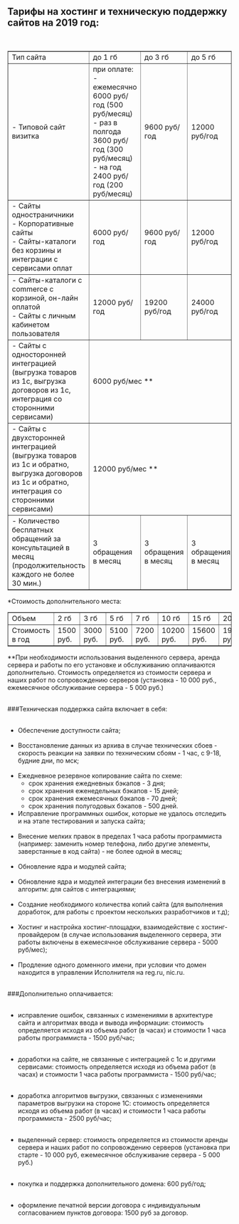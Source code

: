 
## Тарифы на хостинг и техническую поддержку сайтов на 2019 год: 
</br>
<table border="1">
<tr>
       <td>Тип сайта</td>
       <td>до 1 гб</td>
       <td>до 3 гб</td>
       <td>до 5 гб</td>
       <td>от 5 гб</td>
</tr>
       <tr>
       <td>- Типовой сайт визитка</td>
       <td>при оплате:</br>- ежемесячно 6000 руб/год (500 руб/месяц)</br>- раз в полгода 3600 руб/год (300 руб/месяц)</br>- на год 2400 руб/год (200 руб/месяц) </td>
       <td>9600 руб/год</td>
       <td>12000 руб/год</td>
       <td>12000 руб/год + доп.место*</td>
</tr>
<tr>
       <td>- Сайты одностраничники</br>- Корпоративные сайты</br>- Сайты-каталоги без корзины и интеграции с сервисами оплат</td>
       <td>6000 руб/год</td>
       <td>9600 руб/год</td>
       <td>12000 руб/год</td>
       <td>12000 руб/год + доп.место*</td>
</tr>
<tr>     <td>- Сайты-каталоги с commerce с корзиной, он-лайн оплатой</br>- Сайты с личным кабинетом пользователя</td>
       <td>12000 руб/год</td>
       <td>19200 руб/год</td>
       <td>24000 руб/год</td>
       <td>24000 руб/год + доп.место*</td>
</tr>
<tr>
       <td>- Сайты с односторонней интеграцией</br>(выгрузка товаров из 1с, выгрузка договоров из 1с, интеграция со сторонними сервисами)</td>
       <td colspan=4>6000 руб/мес **</td>
</tr>
<tr>
       <td>- Сайты с двухсторонней интеграцией</br>(выгрузка товаров из 1с и обратно, выгрузка договоров из 1с и обратно, интеграция со сторонними сервисами)</td>
       <td colspan=4>12000 руб/мес **</td>
</tr>
<tr>     <td>- Количество бесплатных обращений за консультацией в месяц (продолжительность каждого не более 30 мин.)</td>
       <td>3 обращения в месяц</td>
       <td>3 обращения в месяц</td>
       <td>3 обращения в месяц</td>
       <td>5 обращений в месяц</td>
</tr>
</table>

*Стоимость дополнительного места: 
<table border="1">
 <tr>
        <td>Объем</td>
        <td>2 гб</td>
        <td>3 гб</td>
        <td>5 гб</td>
        <td>7 гб</td>
        <td>10 гб</td>
        <td>15 гб</td>
        <td>20 гб</td>
        <td>30 гб</td>
    </tr>
    <tr>
       <td>Стоимость в год</td>
        <td>1500 руб.</td>
        <td>3000 руб.</td>
        <td>5100 руб.</td>
        <td>7200 руб.</td>
        <td>10200 руб.</td>
        <td>15600 руб.</td>
        <td>19200 руб.</td>
        <td>31200 руб.</td>
    </tr>
</table>
**При необходимости использования выделенного сервера, аренда сервера и работы по его установке и обслуживанию оплачиваются дополнительно. Стоимость определяется из стоимости сервера и наших работ по сопровождению серверов (установка - 10 000 руб., ежемесячное обслуживание сервера - 5 000 руб.)
</br>
</br>

###Техническая поддержка сайта включает в себя:</br></br>
- Обеспечение доступности сайта;</br></br>
- Восстановление данных из архива в случае технических сбоев - скорость реакции на заявки по техническим сбоям - 1 час, с 9-18, будние дни, по мск;</br></br>
- Ежедневное резервное копирование сайта по схеме:</br>
    - срок хранения ежедневных бэкапов - 3 дня;</br>
    - срок хранения еженедельных бэкапов - 15 дней;</br>
    - срок хранения ежемесячных бэкапов - 70 дней;</br>
    - срок хранения полугодовых бэкапов  - 500 дней.</br>
- Исправление программных ошибок, которые не удалось отследить и на этапе тестирования и запуска сайта;</br></br>
- Внесение мелких правок в пределах 1 часа работы программиста (например: заменить номер телефона, либо другие элементы, заверстанные в код сайта) - не более одной в месяц;</br></br>
- Обновление ядра и модулей сайта;</br></br>
- Обновление ядра и модулей интеграции без внесения изменений в алгоритм: для сайтов с интеграциями;</br></br>
- Создание необходимого количества копий сайта (для выполнения доработок, для работы с проектом нескольких разработчиков  и т.д);</br></br>
- Хостинг и настройка хостинг-площадки, взаимодействие с хостинг-провайдером (в случае использования выделенного сервера, эти работы включены в ежемесячное обслуживание сервера - 5000 руб/мес);</br></br>
- Продление одного доменного имени, при условии что домен находится в управлении Исполнителя на reg.ru, nic.ru.</br></br>


###Дополнительно оплачивается:</br></br>
- исправление ошибок, связанных с изменениями в архитектуре сайта и алгоритмах ввода и вывода информации: стоимость определяется исходя из объема работ (в часах) и стоимости 1 часа работы программиста - 1500 руб/час; </br></br>

- доработки на сайте, не связанные с интеграцией с 1с и другими сервисами: стоимость определяется исходя из объема работ (в часах) и стоимости 1 часа работы программиста - 1500 руб/час;</br></br>

- доработка алгоритмов выгрузки, связанных с изменениями параметров выгрузки на стороне 1С: стоимость определяется исходя из объема работ (в часах) и стоимости 1 часа работы программиста - 2500 руб/час;</br></br>

- выделенный сервер: стоимость определяется из стоимости аренды сервера и наших работ по сопровождению серверов (установка при старте - 10 000 руб, ежемесячное обслуживание сервера -  5 000 руб.)</br></br>

- покупка и поддержка дополнительного домена: 600 руб/год;</br></br>

- оформление печатной версии договора с индивидуальным согласованием пунктов договора: 1500 руб за договор.</br></br>

